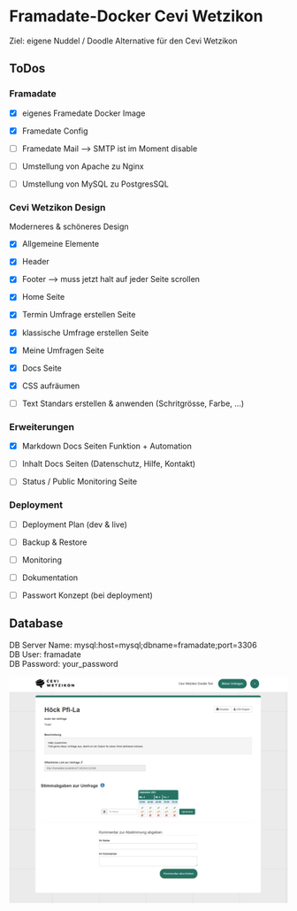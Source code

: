 # Framadate-Docker Cevi Wetzikon

Ziel: eigene Nuddel / Doodle Alternative für den Cevi Wetzikon

## ToDos

### Framadate

- [x] eigenes Framedate Docker Image
- [x] Framedate Config
- [ ] Framedate Mail --> SMTP ist im Moment disable
- [ ] Umstellung von Apache zu Nginx
- [ ] Umstellung von MySQL zu PostgresSQL


### Cevi Wetzikon Design

Moderneres & schöneres Design

- [x] Allgemeine Elemente
- [x] Header
- [x] Footer --> muss jetzt halt auf jeder Seite scrollen
- [x] Home Seite
- [x] Termin Umfrage erstellen Seite
- [x] klassische Umfrage erstellen Seite
- [x] Meine Umfragen Seite
- [x] Docs Seite
- [x] CSS aufräumen
- [ ] Text Standars erstellen & anwenden (Schritgrösse, Farbe, ...)


### Erweiterungen

- [x] Markdown Docs Seiten Funktion + Automation
- [ ] Inhalt Docs Seiten (Datenschutz, Hilfe, Kontakt)
- [ ] Status / Public Monitoring Seite


### Deployment

- [ ] Deployment Plan (dev & live)
- [ ] Backup & Restore
- [ ] Monitoring
- [ ] Dokumentation
- [ ] Passwort Konzept (bei deployment)


## Database
DB Server Name: mysql:host=mysql;dbname=framadate;port=3306 <br>
DB User: framadate <br>
DB Password: your_password


<img src="images/framadate.png" style="width: 600px" />
